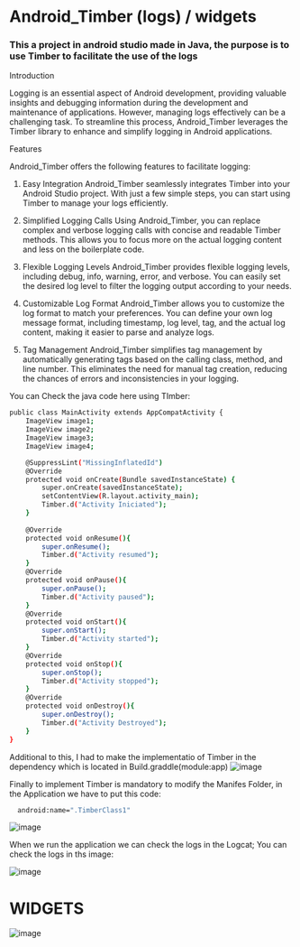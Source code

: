 # Android_Timber (logs)  / widgets 
### This a project in android studio made in Java, the purpose is to use Timber to facilitate the use of the logs 

Introduction

Logging is an essential aspect of Android development, providing valuable insights and debugging information during the development and maintenance of applications. However, managing logs effectively can be a challenging task. To streamline this process, Android_Timber leverages the Timber library to enhance and simplify logging in Android applications.

Features

Android_Timber offers the following features to facilitate logging:

1. Easy Integration
Android_Timber seamlessly integrates Timber into your Android Studio project. With just a few simple steps, you can start using Timber to manage your logs efficiently.

2. Simplified Logging Calls
Using Android_Timber, you can replace complex and verbose logging calls with concise and readable Timber methods. This allows you to focus more on the actual logging content and less on the boilerplate code.

3. Flexible Logging Levels
Android_Timber provides flexible logging levels, including debug, info, warning, error, and verbose. You can easily set the desired log level to filter the logging output according to your needs.

4. Customizable Log Format
Android_Timber allows you to customize the log format to match your preferences. You can define your own log message format, including timestamp, log level, tag, and the actual log content, making it easier to parse and analyze logs.

5. Tag Management
Android_Timber simplifies tag management by automatically generating tags based on the calling class, method, and line number. This eliminates the need for manual tag creation, reducing the chances of errors and inconsistencies in your logging.

You can Check the java code here using TImber:

```bash
public class MainActivity extends AppCompatActivity {
    ImageView image1;
    ImageView image2;
    ImageView image3;
    ImageView image4;

    @SuppressLint("MissingInflatedId")
    @Override
    protected void onCreate(Bundle savedInstanceState) {
        super.onCreate(savedInstanceState);
        setContentView(R.layout.activity_main);
        Timber.d("Activity Iniciated");        
    }
    
    @Override
    protected void onResume(){
        super.onResume();
        Timber.d("Activity resumed");
    }
    @Override
    protected void onPause(){
        super.onPause();
        Timber.d("Activity paused");
    }
    @Override
    protected void onStart(){
        super.onStart();
        Timber.d("Activity started");
    }
    @Override
    protected void onStop(){
        super.onStop();
        Timber.d("Activity stopped");
    }
    @Override
    protected void onDestroy(){
        super.onDestroy();
        Timber.d("Activity Destroyed");
    }
}
```

Additional to this, I had to make the implementatio of Timber in the dependency which is located in Build.graddle(module:app)
![image](https://github.com/juliaigz/Android_Timber/assets/40221707/603fc75a-a09b-4f78-9d6f-25bdace01d0e)

Finally to implement Timber is mandatory to modify the Manifes Folder, in the Application we have to put this code:
```bash
  android:name=".TimberClass1"
```
![image](https://github.com/juliaigz/Android_Timber/assets/40221707/fd890a46-b0db-46b7-bef8-5d9f881a74ea)

When we run the application we can check the logs in the Logcat;  You can check the logs in ths image: 

![image](https://github.com/juliaigz/Android_Timber/assets/40221707/16aff680-c0b5-48b6-882c-897c36586fbf)



# WIDGETS

![image](https://github.com/juliaigz/Android_Timber/assets/40221707/5aee5723-b042-4ad2-845c-cea999d4c97e)

